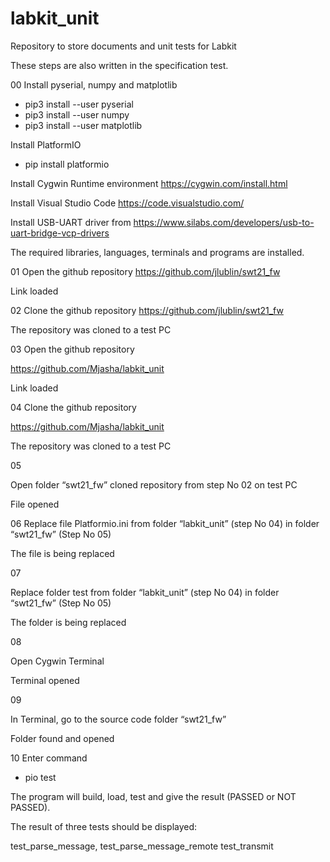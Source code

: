 # labkit_unit
Repository to store documents and unit tests for Labkit

These steps are also written in the specification test.

00
Install pyserial, numpy and matplotlib
* pip3 install --user pyserial
* pip3 install --user numpy
* pip3 install --user matplotlib

Install PlatformIO 
* pip install platformio

Install Cygwin
Runtime environment
https://cygwin.com/install.html

Install Visual Studio Code
https://code.visualstudio.com/

Install USB-UART driver from https://www.silabs.com/developers/usb-to-uart-bridge-vcp-drivers

The required libraries, languages, terminals and programs are installed.

01
Open the github repository https://github.com/jlublin/swt21_fw

Link loaded

02
Clone the github repository https://github.com/jlublin/swt21_fw

The repository was cloned to a test PC

03
Open the github repository 

https://github.com/Mjasha/labkit_unit

Link loaded

04
Clone the github repository 

https://github.com/Mjasha/labkit_unit

The repository was cloned to a test PC

05

Open folder “swt21_fw” cloned repository from step No 02 on test PC 

File opened

06
Replace file Platformio.ini from folder “labkit_unit” (step No 04) in folder “swt21_fw” (Step No 05)

The file is being replaced

07

Replace folder test from folder “labkit_unit” (step No 04) in folder “swt21_fw” (Step No 05)

The folder is being replaced

08

Open Cygwin Terminal

Terminal opened

09

In Terminal, go to the source code folder “swt21_fw”

Folder found and opened

10
Enter command 

* pio test

The program will build, load, test and give the result (PASSED or NOT PASSED).


The result of three tests should be displayed:

test_parse_message, 
test_parse_message_remote
test_transmit




